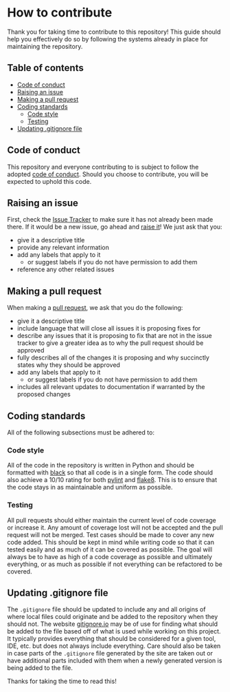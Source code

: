 # How to contribute

Thank you for taking time to contribute to this repository! This guide should help you effectively do so by following the systems already in place for maintaining the repository.

## Table of contents

* [Code of conduct](#code-of-conduct)
* [Raising an issue](#raising-an-issue)
* [Making a pull request](#making-a-pull-request)
* [Coding standards](#coding-standards)
  * [Code style](#code-style)
  * [Testing](#testing)
* [Updating .gitignore file](#updating_.gitignore_file)

## Code of conduct

This repository and everyone contributing to is subject to follow the adopted [code of conduct](CODE_OF_CONDUCT.md). Should you choose to contribute, you will be expected to uphold this code.

## Raising an issue

First, check the [Issue Tracker](https://github.com/inTestiGator/pytest-focus/issues) to make sure it has not already been made there. If it would be a new issue, go ahead and [raise it](https://github.com/inTestiGator/pytest-focus/issues/new)! We just ask that you:
* give it a descriptive title
* provide any relevant information
* add any labels that apply to it
  * or suggest labels if you do not have permission to add them
* reference any other related issues

## Making a pull request

When making a [pull request](https://github.com/inTestiGator/pytest-focus/pulls), we ask that you do the following:
* give it a descriptive title
* include language that will close all issues it is proposing fixes for
* describe any issues that it is proposing to fix that are not in the issue tracker to give a greater idea as to why the pull request should be approved
* fully describes all of the changes it is proposing and why succinctly states why they should be approved
* add any labels that apply to it
  * or suggest labels if you do not have permission to add them
* includes all relevant updates to documentation if warranted by the proposed changes

## Coding standards

All of the following subsections must be adhered to:

### Code style

All of the code in the repository is written in Python and should be formatted with [black](https://github.com/ambv/black) so that all code is in a single form. The code should also achieve a 10/10 rating for both [pylint](https://github.com/PyCQA/pylint) and [flake8](https://github.com/PyCQA/flake8). This is to ensure that the code stays in as maintainable and uniform as possible.

### Testing

All pull requests should either maintain the current level of code coverage or increase it. Any amount of coverage lost will not be accepted and the pull request will not be merged. Test cases should be made to cover any new code added. This should be kept in mind while writing code so that it can tested easily and as much of it can be covered as possible. The goal will always be to have as high of a code coverage as possible and ultimately everything, or as much as possible if not everything can be refactored to be covered.

## Updating .gitignore file

The `.gitignore` file should be updated to include any and all origins of where local files could originate and be added to the repository when they should not. The website [gitignore.io](https://gitignore.io/) may be of use for finding what should be added to the file based off of what is used while working on this project. It typically provides everything that should be considered for a given tool, IDE, etc. but does not always include everything. Care should also be taken in case parts of the `.gitignore` file generated by the site are taken out or have additional parts included with them when a newly generated version is being added to the file.

Thanks for taking the time to read this!

